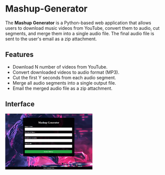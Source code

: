 # Mashup-Generator
The **Mashup Generator** is a Python-based web application that allows users to download music videos from YouTube, convert them to audio, cut segments, and merge them into a single audio file. The final audio file is sent to the user's email as a zip attachment.
## Features
- Download N number of videos  from YouTube.
- Convert downloaded videos to audio format (MP3).
- Cut the first Y seconds from each audio segment.
- Merge all audio segments into a single output file.
- Email the merged audio file as a zip attachment.

## Interface
<img src="static/interface2.png" alt="Interface" width="55%" height="55%">
